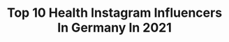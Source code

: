 ---
title: Top 10 Health Instagram Influencers In Germany In 2021
description: >-
  Find top health Instagram influencers in Germany in 2021. Most popular hashtags: #fitnessmotivation #ootd #outfitinspo.
platform: Instagram
hits: 1638
text_top: See the most popular Instagram accounts on inBeat.
text_bottom: Our database aggregates 1638 Instagram influencers like this in Germany for you to connect with.
profiles:
  - username: "marisa.hofmeister"
    fullname: >-
      Marisa Hofmeister
    bio: >-
      🌱Certified Holistic Health Coach 💌 Collabs: marisa@lehmann-mgmt.de 🎙Podcast: M&Ms sind schon geil 📍BERLIN I 🇩🇪
    location: "Germany"
    followers: 42502
    engagement: 949
    commentsToLikes: 0.054830
    id: ck0txg2zcizdk0i19ulv1zs53
    verified: false
    hashtags: "#nikeairforce1, #berlincity, #homesweethome, #activewearstyle"
  - username: "fraeulein_wunderwaffel"
    fullname: >-
      M e l i s s a 🍃
    bio: >-
      | Momlife |Fashion | Interior | 💍 @dj_doppel_ka Nora’s Mom |March ‘19 Karlo‘s Mom|August‘20 Studies health care👩🏼‍🎓 New Home🏡| Dec ‘19
    location: "Germany"
    followers: 17684
    engagement: 1358
    commentsToLikes: 0.099473
    id: ck5hek2i5tbb20i112jwt0hh3
    verified: false
    hashtags: "#babyjunge, #minimonday, #knitoutfit, #mama"
  - username: "vitaminfede"
    fullname: >-
      federica 🍋 fitness & lifestyle
    bio: >-
      🍃 health education student 📍 stuttgart | germany 🎥 youtube: vitaminfede
    location: "Germany"
    followers: 5136
    engagement: 1520
    commentsToLikes: 0.116979
    id: ckaovkd7s4xte0i78k3sqyscg
    verified: false
    hashtags: "#fitnessgermany, #fitfam, #mcshape, #fitnessblogger"
  - username: "miss_high_voltage"
    fullname: >-
      ↯‡Katharina‡↯
    bio: >-
      ♥️“𝙱𝚎𝚏𝚘𝚛𝚎 𝙴𝚕𝚟𝚒𝚜 𝚝𝚑𝚎𝚛𝚎 𝚠𝚊𝚜 𝚗𝚘𝚝𝚑𝚒𝚗𝚐.” Music lover Healthy living Globetrotter 🎼 BFMV🙏🏻MM😻MIW🌹
    location: "Germany"
    followers: 20714
    engagement: 916
    commentsToLikes: 0.064631
    id: ck0w060sscjxl0i19kwsxm1gr
    verified: false
    hashtags: "#teamzverev"
  - username: "miriamneureuther"
    fullname: >-
      Miriam Neureuther
    bio: >-
      TRY TO START EVERY DAY WITH A SMILE! Happy mum 👧🏼👶🏻 nature lover🌳 healthy lifestyle 🍉
    location: "Germany"
    followers: 134792
    engagement: 730
    commentsToLikes: 0.032567
    id: ck0u6aerv1hs30i19phfbl3fp
    verified: false
    hashtags: "#chiccobabyhug4in1, #gewinnspiel, #habteinensch, #naturelovers"
  - username: "picturing.spirit"
    fullname: >-
      Johanna ✨ Yoga
    bio: >-
      ☯️Yoga (200h TTC) 🌿Healthy vegan eats ✨sustainability 💧essential oils, natural solutions and more👇🏼
    location: "Germany"
    followers: 11912
    engagement: 1342
    commentsToLikes: 0.053476
    id: ck9hazujierui0j78teooufdv
    verified: false
    hashtags: "#yogainnature, #homepractice, #yogafam, #pinchamayurasana"
  - username: "mutimbauch"
    fullname: >-
      SINA ♡ Sei die Veränderung
    bio: >-
      🎬 YouTube: MutimBauch 🎤 Podcast: Teilzeit-Spießer 🌱 Vegan Family ♡ Mental Health & Körperakzeptanz ↓Coaching & Ernährungsberatung (+Impressum)↓
    location: "Germany"
    followers: 16813
    engagement: 1228
    commentsToLikes: 0.039676
    id: ck14kwf3nrnm30i1912d0e4p1
    verified: false
    hashtags: "#etepetete, #adoptdontshop, #committedtodobetter, #weltvegantag"
  - username: "tim_stammberger"
    fullname: >-
      Tim Stammberger
    bio: >-
      𝘐𝘤𝘩 𝘣𝘪𝘯 𝘛𝘪𝘮 𝘶𝘯𝘥 𝘥𝘢𝘴 𝘪𝘴𝘵 𝘮𝘦𝘪𝘯 𝘐𝘯𝘴𝘵𝘢𝘨𝘳𝘢𝘮 𝘗𝘳𝘰𝘧𝘪𝘭 Fitness, Health, Home & good vibes 🙂 ⠀⠀ ⠀ 📍 Stuttgart
    location: "Germany"
    followers: 155765
    engagement: 676
    commentsToLikes: 0.020770
    id: ck13blpfiw0uq0i19hunuop5v
    verified: true
    hashtags: "#huaweiwatchfit, #la, #bbbank, #ichzahlevisa"
  - username: "veronika_klimovits"
    fullname: >-
      Veronika Klimovits
    bio: >-
      🇩🇪GER / RUS 🇷🇺 Fashion, Healthy & Foodlover Bunny 🐰 PLAYMATE OF THE YEAR‘19 🏆 📍Berlin KALENDER BESTELLUNGEN HIER ⬇️
    location: "Germany"
    followers: 97951
    engagement: 306
    commentsToLikes: 0.062227
    id: ck13bd4luuuqq0i19odzvpflm
    verified: true
    hashtags: "#tropicalvibes, #takemethere, #prettylittleiiinspo, #styleinspo"
  - username: "jasmin_katharina_"
    fullname: >-
      Jasi
    bio: >-
      ✨ Welcome to my world ✨ ✨ Fitnessaddict ✨ Dreamcatcher ✨ Just enjoy life ✨ Healthyfood
    location: "Germany"
    followers: 6547
    engagement: 2953
    commentsToLikes: 0.041710
    id: ck0vze7he8o590i19tt5g25wx
    verified: false
    hashtags: "#goalhunter, #lovemylife, #beagoodhuman, #thankful"
---